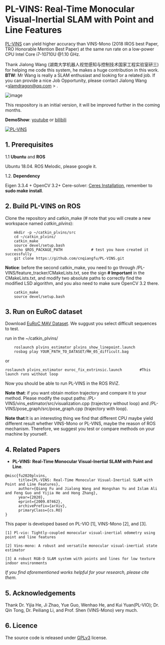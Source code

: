 # PL-VINS: Real-Time Monocular Visual-Inertial SLAM with Point and Line Features

[PL-VINS](https://arxiv.org/pdf/2009.07462.pdf) can yield higher accuracy than VINS-Mono (2018 IROS best Paper, TRO Honorable Mention Best Paper) at the same run rate on a low-power CPU Intel Core i7-10710U @1.10 GHz. 

Thank Jialong Wang (湖南大学机器人视觉感知与控制技术国家工程实验室研三) for helping me code this system, he makes a huge contribution in this work. **BTW**: Mr Wang is really a SLAM enthusiast and looking for a related job. If you can provide a nice Job Opportunity, please contact Jialong Wang <slamdragon@qq.com > . 


![image](https://github.com/cnqiangfu/PL-VINS/blob/master/support_files/plvins-vinsmono.png)


This respository is an initial version, it will be improved further in the coming months.


**DemoShow**: [youtube](https://youtu.be/MPf6HufbgdE) or [bilibili](https://www.bilibili.com/video/BV1464y1F7hk/)

[![PL-VINS](https://img.youtube.com/vi/MPf6HufbgdE/0.jpg)](https://youtu.be/MPf6HufbgdE)

## 1. Prerequisites
1.1 **Ubuntu** and **ROS**

Ubuntu 18.04. ROS Melodic, please google it.

1.2. **Dependency**

Eigen 3.3.4 + OpenCV 3.2+ Cere-solver: [Ceres Installation](http://ceres-solver.org/installation.html), remember to **sudo make install**.

## 2. Build PL-VINS on ROS
Clone the repository and catkin_make (# note that you will create a new workspace named *catkin_plvins*):
```
	mkdir -p ~/catkin_plvins/src    
	cd ~/catkin_plvins/
	catkin_make
	source devel/setup.bash
	echo $ROS_PACKAGE_PATH             # test you have created it successfully
	git clone https://github.com/cnqiangfu/PL-VINS.git
```
**Notice**: before the second catkin_make, you need to go through /PL-VINS/feature_tracker/CMakeLists.txt, see the sign **# Important** in the CMakeLists.txt, and modify two absolute paths to correctly find the modified LSD algorithm, and you also need to make sure OpenCV 3.2 there.

```	
	catkin_make
	source devel/setup.bash
```

## 3. Run on EuRoC dataset

Download [EuRoC MAV Dataset](http://projects.asl.ethz.ch/datasets/doku.php?id=kmavvisualinertialdatasets). We suggust you select difficult sequences to test.

run in the ~/catkin_plvins/
```
	roslaunch plvins_estimator plvins_show_linepoint.launch
	rosbag play YOUR_PATH_TO_DATASET/MH_05_difficult.bag
```
or 
```
roslaunch plvins_estimator euroc_fix_extrinsic.launch        #This launch runs without loop
```

Now you should be able to run PL-VINS in the ROS RViZ. 

**Note that**: if you want obtain motion trajectory and compare it to your method. Please modify the ouput paths: /PL-VINS/vins_estimator/src/visualization.cpp (trajectory without loop) and /PL-VINS/pose_graph/src/pose_graph.cpp (trajectory with loop). 

**Note that**:It is an interesting thing we find that different CPU maybe yield different result whether VINS-Mono or PL-VINS, maybe the reason of ROS mechanism. Therefore, we suggest you test or compare methods on your machine by yourself. 


## 4. Related Papers

- **PL-VINS: Real-Time Monocular Visual-Inertial SLAM with Point and Line**.

```
@misc{fu2020plvins,
      title={PL-VINS: Real-Time Monocular Visual-Inertial SLAM with Point and Line Features}, 
      author={Qiang Fu and Jialong Wang and Hongshan Yu and Islam Ali and Feng Guo and Yijia He and Hong Zhang},
      year={2020},
      eprint={2009.07462},
      archivePrefix={arXiv},
      primaryClass={cs.RO}
}
```

This paper is developed based on PL-VIO [1], VINS-Mono [2], and [3].
```
[1] Pl-vio: Tightly-coupled monocular visual-inertial odometry using point and line features

[2] Vins-mono: A robust and versatile monocular visual-inertial state estimator

[3] A robust RGB-D SLAM system with points and lines for low texture indoor environments
```

*If you find aforementioned works helpful for your research, please cite them.*

## 5. Acknowledgements

Thank Dr. Yijia He, Ji Zhao, Yue Guo, Wenhao He, and Kui Yuan(PL-VIO); Dr. Qin Tong, Dr. Peiliang Li, and Prof. Shen (VINS-Mono) very much.

## 6. Licence
The source code is released under [GPLv3](http://www.gnu.org/licenses/) license.

